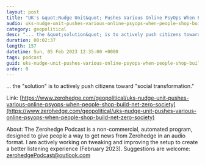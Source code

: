 ```yaml
---
layout: post
title: "UK's &quot;Nudge Unit&quot; Pushes Various Online PsyOps When People Shop To Build &quot;Net Zero Society&quot;"
audio: uks-nudge-unit-pushes-various-online-psyops-when-people-shop-build-net-zero-society-4
category: geopolitical
desc: "... the &quot;solution&quot; is to actively push citizens toward &quot;social transformation.&quot;"
duration: 00:02:37
length: 157
datetime: Sun, 05 Feb 2023 12:35:00 +0000
tags: podcast
guid: uks-nudge-unit-pushes-various-online-psyops-when-people-shop-build-net-zero-society-0
order: 0
---
```

... the &quot;solution&quot; is to actively push citizens toward &quot;social transformation.&quot;

Link: [https://www.zerohedge.com/geopolitical/uks-nudge-unit-pushes-various-online-psyops-when-people-shop-build-net-zero-society](https://www.zerohedge.com/geopolitical/uks-nudge-unit-pushes-various-online-psyops-when-people-shop-build-net-zero-society)

About: The Zerohedge Podcast is a non-commercial, automated program, designed to give people a way to get news from Zerohedge in an audio format.  I am actively working on tweaking and improving the setup to create a better listening experience (February 2023).  Suggestions are welcome: [zerohedgePodcast@outlook.com](mailto:zerohedgePodcast@outlook.com)